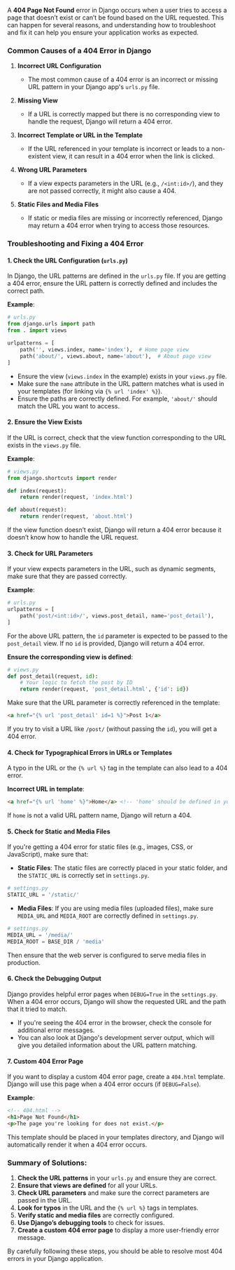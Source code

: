 A **404 Page Not Found** error in Django occurs when a user tries to access a page that doesn’t exist or can’t be found based on the URL requested. This can happen for several reasons, and understanding how to troubleshoot and fix it can help you ensure your application works as expected.

### Common Causes of a 404 Error in Django

1. **Incorrect URL Configuration**
   - The most common cause of a 404 error is an incorrect or missing URL pattern in your Django app's `urls.py` file.
   
2. **Missing View**
   - If a URL is correctly mapped but there is no corresponding view to handle the request, Django will return a 404 error.

3. **Incorrect Template or URL in the Template**
   - If the URL referenced in your template is incorrect or leads to a non-existent view, it can result in a 404 error when the link is clicked.

4. **Wrong URL Parameters**
   - If a view expects parameters in the URL (e.g., `/<int:id>/`), and they are not passed correctly, it might also cause a 404.

5. **Static Files and Media Files**
   - If static or media files are missing or incorrectly referenced, Django may return a 404 error when trying to access those resources.

### Troubleshooting and Fixing a 404 Error

#### 1. **Check the URL Configuration (`urls.py`)**

In Django, the URL patterns are defined in the `urls.py` file. If you are getting a 404 error, ensure the URL pattern is correctly defined and includes the correct path.

**Example**:
```python
# urls.py
from django.urls import path
from . import views

urlpatterns = [
    path('', views.index, name='index'),  # Home page view
    path('about/', views.about, name='about'),  # About page view
]
```

- Ensure the view (`views.index` in the example) exists in your `views.py` file.
- Make sure the `name` attribute in the URL pattern matches what is used in your templates (for linking via `{% url 'index' %}`).
- Ensure the paths are correctly defined. For example, `'about/'` should match the URL you want to access.

#### 2. **Ensure the View Exists**

If the URL is correct, check that the view function corresponding to the URL exists in the `views.py` file.

**Example**:
```python
# views.py
from django.shortcuts import render

def index(request):
    return render(request, 'index.html')

def about(request):
    return render(request, 'about.html')
```

If the view function doesn’t exist, Django will return a 404 error because it doesn’t know how to handle the URL request.

#### 3. **Check for URL Parameters**

If your view expects parameters in the URL, such as dynamic segments, make sure that they are passed correctly.

**Example**:
```python
# urls.py
urlpatterns = [
    path('post/<int:id>/', views.post_detail, name='post_detail'),
]
```

For the above URL pattern, the `id` parameter is expected to be passed to the `post_detail` view. If no `id` is provided, Django will return a 404 error.

**Ensure the corresponding view is defined**:
```python
# views.py
def post_detail(request, id):
    # Your logic to fetch the post by ID
    return render(request, 'post_detail.html', {'id': id})
```

Make sure that the URL parameter is correctly referenced in the template:

```html
<a href="{% url 'post_detail' id=1 %}">Post 1</a>
```

If you try to visit a URL like `/post/` (without passing the `id`), you will get a 404 error.

#### 4. **Check for Typographical Errors in URLs or Templates**

A typo in the URL or the `{% url %}` tag in the template can also lead to a 404 error.

**Incorrect URL in template**:
```html
<a href="{% url 'home' %}">Home</a> <!-- 'home' should be defined in your urls.py -->
```

If `home` is not a valid URL pattern name, Django will return a 404.

#### 5. **Check for Static and Media Files**

If you're getting a 404 error for static files (e.g., images, CSS, or JavaScript), make sure that:

- **Static Files**: The static files are correctly placed in your static folder, and the `STATIC_URL` is correctly set in `settings.py`.
  
```python
# settings.py
STATIC_URL = '/static/'
```

- **Media Files**: If you are using media files (uploaded files), make sure `MEDIA_URL` and `MEDIA_ROOT` are correctly defined in `settings.py`.

```python
# settings.py
MEDIA_URL = '/media/'
MEDIA_ROOT = BASE_DIR / 'media'
```

Then ensure that the web server is configured to serve media files in production.

#### 6. **Check the Debugging Output**

Django provides helpful error pages when `DEBUG=True` in the `settings.py`. When a 404 error occurs, Django will show the requested URL and the path that it tried to match.

- If you're seeing the 404 error in the browser, check the console for additional error messages.
- You can also look at Django's development server output, which will give you detailed information about the URL pattern matching.

#### 7. **Custom 404 Error Page**

If you want to display a custom 404 error page, create a `404.html` template. Django will use this page when a 404 error occurs (if `DEBUG=False`).

**Example**:
```html
<!-- 404.html -->
<h1>Page Not Found</h1>
<p>The page you're looking for does not exist.</p>
```

This template should be placed in your templates directory, and Django will automatically render it when a 404 error occurs.

### Summary of Solutions:

1. **Check the URL patterns** in your `urls.py` and ensure they are correct.
2. **Ensure that views are defined** for all your URLs.
3. **Check URL parameters** and make sure the correct parameters are passed in the URL.
4. **Look for typos** in the URL and the `{% url %}` tags in templates.
5. **Verify static and media files** are correctly configured.
6. **Use Django’s debugging tools** to check for issues.
7. **Create a custom 404 error page** to display a more user-friendly error message.

By carefully following these steps, you should be able to resolve most 404 errors in your Django application.
